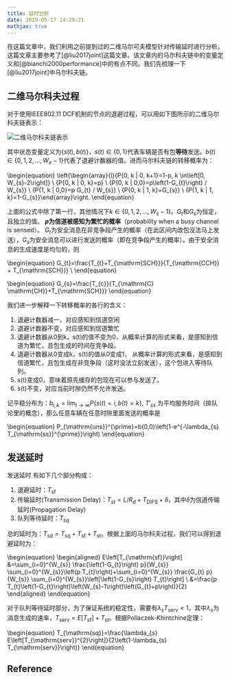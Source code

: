 ```yaml
---
title: 延时分析
date: 2019-05-17 14:29:21
mathjax: true
---
```


在这篇文章中，我们利用之前提到过的二维马尔可夫模型针对传输延时进行分析。这篇文章主要参考了[@liu2017joint]这篇文章。该文章内的马尔科夫链中的变量定义和[@bianchi2000performance]中的有点不同。我们先梳理一下[@liu2017joint]中马尔科夫链。

## 二维马尔科夫过程

对于使用IEEE802.11 DCF机制的节点的退避过程，可以用如下图所示的二维马尔科夫链表示：

![二维马尔科夫链表示](https://imgs.codewoody.com/uploads/big/84f08989447e4bc20711e7b76c0bb65a.png)

其中状态变量定义为$\{s(t), b(t)\}$，$s(t)\in \{0, 1\}$代表车辆是否有包**等待**发送。$b(t)\in \{0, 1,2, \dots, W_e-1\}$代表了退避计数器的值。进而马尔科夫链的转移概率为：

\begin{equation}
\left\{\begin{array}{l}{P\{0, k | 0, k+1\}=1-p, k \in\left[0, W_{s}-2\right]} \\ {P\{0, k | 0, k\}=p} \\ {P\{0, k | 0,0\}=p\left(1-G_{t}\right) / W_{s}} \\ {P\{1, k | 0,0\}=p G_{t} / W_{s}} \\ {P\{0, k | 1, k\}=G_{s}} \\ {P\{1, k | 1, k\}=1-G_{s}}\end{array}\right.
\end{equation}

上面的公式中除了第一行，其他情况下$k\in \{0, 1, 2,\dots,W_s - 1\}$。$G_t$和$G_s$为恒定，且独立的值。
**$p$为信道被感知为繁忙的概率**（probability when a busy channel is sensed）。
$G_t$为安全消息在非竞争段产生的概率（在此区间内改包没法马上发送），$G_s$为安全消息可以进行发送的概率（即在竞争段产生的概率）。由于安全消息的生成速度是均匀的，则

\begin{equation}
G_{t}=\frac{T_{t}+T_{\mathrm{SCH}}}{T_{\mathrm{CCH}} + T_{\mathrm{SCH}}} \\
\end{equation}

\begin{equation}
G_{s}=\frac{T_{c}}{T_{\mathrm{C} \mathrm{CH}}+T_{\mathrm{SCH}}}
\end{equation}

我们进一步解释一下转移概率的各行的含义：

1. 退避计数器减一，对应感知到信道空闲
2. 退避计数器不变，对应感知到信道繁忙
3. 退避计数器从0到k，s(t)的值不变为0，从概率计算的形式来看，是感知到信道为繁忙，且包生成的时间在竞争段。
4. 退避计数器从0变成k，s(t)的值从0变成1， 从概率计算的形式来看，是感知到信道繁忙，且包生成在非竞争段（这时没法立刻发送），这个包进入等待队列。
5. s(t)变成0，意味着原先缓存的包现在可以参与发送了。
6. s(t)不变，对应当前时隙仍然不允许发送。

记平稳分布为：$b_{i, k}=\lim_{t \rightarrow \infty} P\{s(t)=i, b(t)=k\}$, $T'_{ss}$ 为平均服务时间（排队论里的概念），那么任意车辆在任意时隙里面发送的概率是

\begin{equation}
P_{\mathrm{uns}}^{\prime}=b(0,0)\left(1-e^{-\lambda_{s} T_{\mathrm{ss}}^{\prime}}\right)
\end{equation}

## 发送延时

发送延时 有如下几个部分构成：

1. 退避延时：$T_{\mathrm{sf}}$
2. 传输延时(Transmission Delay)：$T_{st}=L / R_{d}+T_{\mathrm{DIFS}}+\delta$，其中$\delta$为信道传输延时(Propagation Delay)
3. 队列等待延时：$T_{sq}$

总的延时为：$T_{\mathrm{sd}}=T_{\mathrm{sq}}+T_{\mathrm{sf}}+T_{\mathrm{st}}$。根据上面的马尔科夫过程，我们可以得到退避延时为：

\begin{equation}
\begin{aligned} E\left[T_{\mathrm{sf}}\right] &=\sum_{i=0}^{W_{s}} \frac{\left(1-G_{t}\right) p}{W_{s}} \sum_{i=0}^{W_{s}}\left(p T_{t}\right)+\sum_{i=0}^{W_{s}} \frac{G_{t} p}{W_{s}} \sum_{i=0}^{W_{s}}\left[\left(1-G_{s}\right) T_{t}\right] \\ &=\frac{p T_{t}\left(1-G_{t}\right)\left(W_{s}-1\right)\left(G_{t}+p\right)}{2} \end{aligned}
\end{equation}

对于队列等待延时部分，为了保证系统的稳定性，需要有$\lambda_{s} T_{\mathrm{serv}}<1$，其中$\lambda_s$为消息生成的速率，$T_{\mathrm{serv}}=E\left[T_{\mathrm{sf}}\right]+T_{\mathrm{st}}$。根据Pollaczek-Khintchine定理：

\begin{equation}
T_{\mathrm{sq}}=\frac{\lambda_{s} E\left[T_{\mathrm{serv}}^{2}\right]}{2\left(1-\lambda_{s} T_{\mathrm{serv}}\right)}
\end{equation}

## Reference
